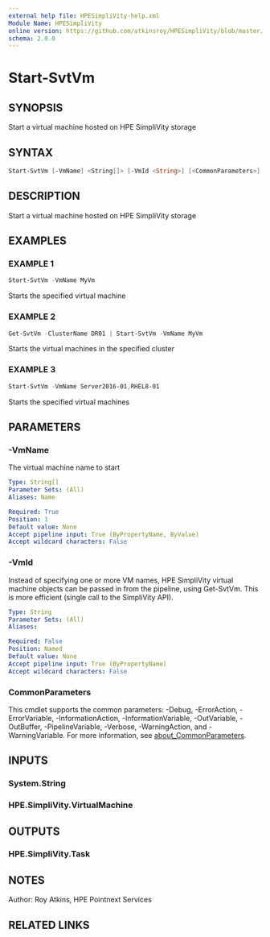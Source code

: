 ```yaml
---
external help file: HPESimpliVity-help.xml
Module Name: HPESimpliVity
online version: https://github.com/atkinsroy/HPESimpliVity/blob/master/docs/Get-SvtDatastoreComputeNode.md
schema: 2.0.0
---
```


# Start-SvtVm

## SYNOPSIS

Start a virtual machine hosted on HPE SimpliVity storage

## SYNTAX

```PowerShell
Start-SvtVm [-VmName] <String[]> [-VmId <String>] [<CommonParameters>]
```

## DESCRIPTION

Start a virtual machine hosted on HPE SimpliVity storage

## EXAMPLES

### EXAMPLE 1

```PowerShell
Start-SvtVm -VmName MyVm
```

Starts the specified virtual machine

### EXAMPLE 2

```PowerShell
Get-SvtVm -ClusterName DR01 | Start-SvtVm -VmName MyVm
```

Starts the virtual machines in the specified cluster

### EXAMPLE 3

```PowerShell
Start-SvtVm -VmName Server2016-01,RHEL8-01
```

Starts the specified virtual machines

## PARAMETERS

### -VmName

The virtual machine name to start

```yaml
Type: String[]
Parameter Sets: (All)
Aliases: Name

Required: True
Position: 1
Default value: None
Accept pipeline input: True (ByPropertyName, ByValue)
Accept wildcard characters: False
```

### -VmId

Instead of specifying one or more VM names, HPE SimpliVity virtual machine objects can be passed in from the pipeline, using Get-SvtVm. This is more efficient (single call to the SimpliVity API).

```yaml
Type: String
Parameter Sets: (All)
Aliases:

Required: False
Position: Named
Default value: None
Accept pipeline input: True (ByPropertyName)
Accept wildcard characters: False
```

### CommonParameters

This cmdlet supports the common parameters: -Debug, -ErrorAction, -ErrorVariable, -InformationAction, -InformationVariable, -OutVariable, -OutBuffer, -PipelineVariable, -Verbose, -WarningAction, and -WarningVariable. For more information, see [about_CommonParameters](http://go.microsoft.com/fwlink/?LinkID=113216).

## INPUTS

### System.String

### HPE.SimpliVity.VirtualMachine

## OUTPUTS

### HPE.SimpliVity.Task

## NOTES

Author: Roy Atkins, HPE Pointnext Services

## RELATED LINKS
